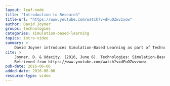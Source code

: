 ```yaml
---
layout: leaf-node
title: "Introduction to Research"
title-url: "https://www.youtube.com/watch?v=dFuOZwvzxow"
author: David Joyner
groups: technologies
categories: simulation-based-learning
topics: intro-video
summary: >
    David Joyner introduces Simulation-Based Learning as part of Technologies.
cite: >
    Joyner, D. & Udacity. (2016, June 6). Technologies: Simulation-Based Learning Introductory Video.
    Retrieved from https://www.youtube.com/watch?v=dFuOZwvzxow
pub-date: 2016-06-06
added-date: 2016-06-06
resource-type: video
---
```

